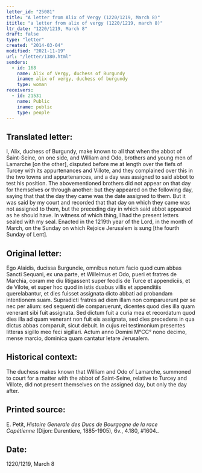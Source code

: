 ```yaml
---
letter_id: "25081"
title: "A letter from Alix of Vergy (1220/1219, March 8)"
ititle: "a letter from alix of vergy (1220/1219, march 8)"
ltr_date: "1220/1219, March 8"
draft: false
type: "letter"
created: "2014-03-04"
modified: "2021-11-19"
url: "/letter/1380.html"
senders:
  - id: 168
    name: Alix of Vergy, duchess of Burgundy
    iname: alix of vergy, duchess of burgundy
    type: woman
receivers:
  - id: 21531
    name: Public
    iname: public
    type: people
---
```

<h2> Translated letter:</h2>I, Alix, duchess of Burgundy, make known to all that when the abbot of Saint-Seine, on one side, and William and Odo, brothers and young men of Lamarche [on the other], disputed before me at length over the fiefs of Turcey with its appurtenances and Villote, and they complained over this in the two towns and appurtenances, and a day was assigned to said abbot to test his position.  The abovementioned brothers did not appear on that day for themselves or through another:  but they appeared on the following day, saying that that the day they came was the date assigned to them.  But it was said by my court and recorded that that day on which they came was not assigned to them, but the preceding day in which said abbot appeared as he should have.  In witness of which thing, I had the present letters sealed with my seal.  Enacted in the 1219th year of the Lord, in the month of March, on the Sunday on which Rejoice Jerusalem is sung [the fourth Sunday of Lent].
<h2 class="mt-4"> Original letter:</h2>Ego Alaidis, ducissa Burgundie, omnibus notum facio quod cum abbas Sancti Sequani, ex una parte, et Willelmus et Odo, pueri et fratres de Marchia, coram me diu litigassent super feodis de Turce et appendiciis, et de Vilote, et super hoc quod in istis duabus villis et appenditiis querelabantur, et dies fuisset assignata dicto abbati ad probandam intentionem suam. Supradicti fratres ad diem illam non comparuerunt per se nec per alium: sed sequenti die comparuerunt, dicentes quod dies illa quam venerant sibi fuit assignata. Sed dictum fuit a curia mea et recordatum quod dies illa ad quam venerant non fuit eis assignata, sed dies precedens in qua dictus abbas comparuit, sicut debuit. In cujus rei testimonium presentes Iitteras sigillo meo feci sigillari. Actum anno Domini M°CC° nono decimo, mense marcio, dominica quam  cantatur letare Jerusalem.
<h2 class="mt-4"> Historical context:</h2>The duchess makes known that William and Odo of Lamarche, summoned to court for a matter with the abbot of Saint-Seine, relative to Turcey and Villote, did not present themselves on the assigned day, but only the day after.
<h2 class="mt-4"> Printed source:</h2><p>E. Petit,&nbsp;<em>Histoire Generale des Ducs de Bourgogne&nbsp;</em><i>de la race Capétienne&nbsp;</i>(Dijon: Darentiere, 1885-1905), 6v., 4.180, #1604..</p><h2 class="mt-4"> Date:</h2>1220/1219, March 8